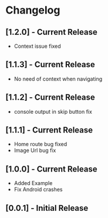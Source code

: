 # Changelog


## [1.2.0] - Current Release
- Context issue fixed

## [1.1.3] - Current Release
- No need of context when navigating

## [1.1.2] - Current Release
- console output in skip button fix

## [1.1.1] - Current Release
- Home route bug fixed
- Image Url bug fix

## [1.0.0] - Current Release
- Added Example
- Fix Android crashes

## [0.0.1] - Initial Release
